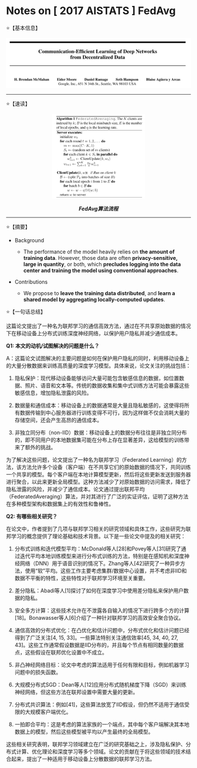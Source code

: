 # Notes on [ 2017 AISTATS ] FedAvg

⭐【基本信息】

<div align=center>
<img src="/Attachments/2017-AISTATS-FedAvg/Info.png">
</div>

---

⭐【速读】

<div align=center>
<img src="/Attachments/2017-AISTATS-FedAvg/KeyPoint.png" width="50%">
</div>

***<p align="center">FedAvg算法流程</p>*** 

---

⭐【摘要】

- Background
  - The performance of the model heavily relies on **the amount of training data**. However, those data are often **privacy-sensitive, large in quantity**, or both, which **precludes logging into the data center and training the model using conventional approaches**.
  
- Contributions
  - We propose to **leave the training data distributed**, and **learn a shared model by aggregating locally-computed updates**.

⭐【一句话总结】

这篇论文提出了一种名为联邦学习的通信高效方法，通过在不共享原始数据的情况下在移动设备上分布式训练深度神经网络，以保护用户隐私并减少通信成本。

**Q1: 本文的动机/试图解决的问题是什么？**

A：这篇论文试图解决的主要问题是如何在保护用户隐私的同时，利用移动设备上的大量分散数据来训练高质量的深度学习模型。具体来说，论文关注的挑战包括：

1. 隐私保护：现代移动设备能够访问大量可能包含敏感信息的数据，如位置数据、照片、语音和文本等。传统的数据收集和集中式训练方法可能会暴露这些敏感信息，增加隐私泄露的风险。

2. 数据量和通信成本：移动设备上的数据通常是大量且隐私敏感的，这使得将所有数据传输到中心服务器进行训练变得不可行，因为这样做不仅会消耗大量的存储空间，还会产生高昂的通信成本。

3. 非独立同分布（non-IID）数据：移动设备上的数据分布往往是非独立同分布的，即不同用户的本地数据集可能在分布上存在显著差异，这给模型的训练带来了额外的挑战。

为了解决这些问题，论文提出了一种名为联邦学习（Federated Learning）的方法，该方法允许多个设备（客户端）在不共享它们的原始数据的情况下，共同训练一个共享的模型。每个客户端在本地计算模型更新，然后将这些更新发送到服务器进行聚合，以此来更新全局模型。这种方法减少了对原始数据的访问需求，降低了隐私泄露的风险，并减少了通信成本。论文通过提出联邦平均（FederatedAveraging）算法，并对其进行了广泛的实证评估，证明了这种方法在多种模型架构和数据集上的有效性和鲁棒性。

**Q2: 有哪些相关研究？**

在论文中，作者提到了几项与联邦学习相关的研究领域和具体工作，这些研究为联邦学习的概念提供了理论基础和技术背景。以下是一些论文中提及的相关研究：

1. 分布式训练和迭代模型平均：McDonald等人[28]和Povey等人[31]研究了通过迭代平均本地训练模型来进行分布式训练的方法，特别是在感知机和深度神经网络（DNN）用于语音识别的情况下。Zhang等人[42]研究了一种异步方法，使用“软”平均。这些工作主要考虑集群/数据中心设置，并不考虑非IID和数据不平衡的特性，这些特性对于联邦学习环境至关重要。

2. 差分隐私：Abadi等人[1]探讨了如何在深度学习中使用差分隐私来保护用户数据的隐私。

3. 安全多方计算：这些技术允许在不泄露各自输入的情况下进行跨多个方的计算[18]。Bonawasser等人[6]介绍了一种针对联邦学习的高效安全聚合协议。

4. 通信高效的分布式优化：在凸优化和估计问题中，分布式优化和估计问题已经得到了广泛关注[4, 15, 33]。一些算法特别关注通信效率[45, 34, 40, 27, 43]。这些工作通常假设数据是IID分布的，并且每个节点有相同数量的数据点，这些假设在联邦优化设置中不成立。

5. 非凸神经网络目标：论文中考虑的算法适用于任何有限和目标，例如机器学习问题中的损失函数。

6. 大规模分布式SGD：Dean等人[12]应用分布式随机梯度下降（SGD）来训练神经网络，但这些方法在联邦设置中需要大量的更新。

7. 分布式共识算法：例如[41]，这些算法放宽了IID假设，但仍然不适用于通信受限的大规模客户端优化。

8. 一拍即合平均：这是考虑的算法家族的一个端点，其中每个客户端解决其本地数据上的模型，然后这些模型被平均以产生最终的全局模型。

这些相关研究表明，联邦学习领域建立在广泛的研究基础之上，涉及隐私保护、分布式计算、优化理论和深度学习等多个领域。论文的贡献在于将这些领域的技术结合起来，提出了一种适用于移动设备上分散数据的联邦学习方法。
